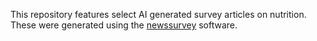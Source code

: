 This repository features select AI generated survey articles on nutrition. These were generated using the [newssurvey](https://github.com/impredicative/newssurvey) software.
